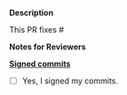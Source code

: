**Description**

This PR fixes #

**Notes for Reviewers**


**[Signed commits](https://github.com/khulnasoft/getnighthawk/blob/master/CONTRIBUTING.md#signing-off-on-commits-developer-certificate-of-origin)**
- [ ] Yes, I signed my commits.
 

<!--
Thank you for contributing to Meshery! 

Contributing Conventions:

1. Include descriptive PR titles with [<component-name>] prepended.
2. Build and test your changes before submitting a PR. 
3. Sign your commits

By following the community's contribution conventions upfront, the review process will 
be accelerated and your PR merged more quickly.
-->
